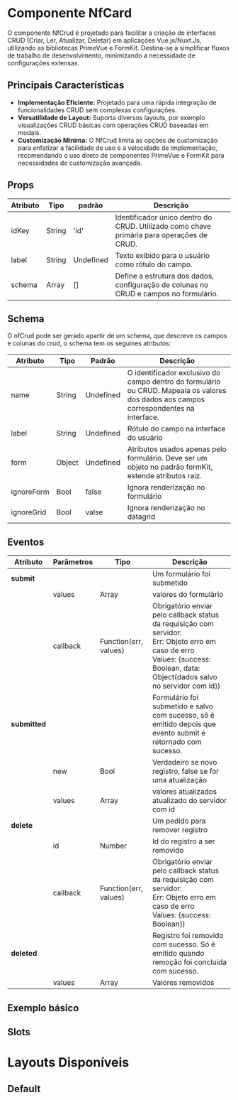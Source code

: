 # Componente NfCard

O componente NfCrud é projetado para facilitar a criação de interfaces CRUD (Criar, Ler, Atualizar, Deletar) em
aplicações Vue.js/Nuxt.Js, utilizando as bibliotecas PrimeVue e FormKit. Destina-se a simplificar fluxos de trabalho de
desenvolvimento, minimizando a necessidade de configurações extensas.

## Principais Características

* **Implementação Eficiente:** Projetado para uma rápida integração de funcionalidades CRUD sem complexas configurações.
* **Versatilidade de Layout:** Suporta diversos layouts, por exemplo visualizações CRUD básicas com operações CRUD
  baseadas em modais.
* **Customização Mínima:** O NfCrud limita as opções de customização para enfatizar a facilidade de uso e a velocidade
  de implementação, recomendando o uso direto de componentes PrimeVue e FormKit para necessidades de customização
  avançada.

## Props

| Atributo | Tipo   | padrão    | Descrição                                                                                 |
|----------|--------|-----------|-------------------------------------------------------------------------------------------|
| idKey    | String | 'id'      | Identificador único dentro do CRUD. Utilizado como chave primária para operações de CRUD. |
| label    | String | Undefined | Texto exibido para o usuário como rótulo do campo.                                        |
| schema   | Array  | []        | Define a estrutura dos dados, configuração de colunas no CRUD e campos no formulário.     |

## Schema

O nfCrud pode ser gerado apartir de um schema, que descreve os campos e colunas do crud, o schema tem os seguines
atributos:

| Atributo   | Tipo   | Padrão    | Descrição                                                                                                                              |
|------------|--------|-----------|----------------------------------------------------------------------------------------------------------------------------------------|
| name       | String | Undefined | O identificador exclusivo do campo dentro do formulário ou CRUD. Mapeaia os valores dos dados aos campos correspondentes na interface. |
| label      | String | Undefined | Rótulo do campo na interface do usuário                                                                                                |
| form       | Object | Undefined | Atributos usados apenas pelo formulário. Deve ser um objeto no padrão formKit, estende atributos raiz.                                 |
| ignoreForm | Bool   | false     | Ignora renderização no formulário                                                                                                      |
| ignoreGrid | Bool   | valse     | Ignora renderização no datagrid                                                                                                        |

## Eventos

| Atributo      | Parâmetros | Tipo                  | Descrição                                                                                                                                                                              |
|---------------|------------|-----------------------|----------------------------------------------------------------------------------------------------------------------------------------------------------------------------------------|
| **submit**    |            |                       | Um formulário foi submetido                                                                                                                                                            |
|               | values     | Array                 | valores do formulário                                                                                                                                                                  |
|               | callback   | Function(err, values) | Obrigatório enviar pelo callback status da requisição com servidor:<br/> Err: Objeto erro em caso de erro<br/>Values: {success: Boolean, data: Object(dados salvo no servidor com id}) |
| **submitted** |            |                       | Formulário foi submetido e salvo com sucesso, só é emitido depois que evento submit é retornado com sucesso.                                                                           |
|               | new        | Bool                  | Verdadeiro se novo registro, false se for uma atualização                                                                                                                              |
|               | values     | Array                 | valores atualizados atualizado do servidor com id                                                                                                                                      |
| **delete**    |            |                       | Um pedido para remover registro                                                                                                                                                        |
|               | id         | Number                | Id do registro a ser removido                                                                                                                                                          |
|               | callback   | Function(err, values) | Obrigatório enviar pelo callback status da requisição com servidor:<br/> Err: Objeto erro em caso de erro<br/>Values: {success: Boolean})                                              |
| **deleted**   |            |                       | Registro foi removido com sucesso. Só é emitido quando remoção foi concluída com sucesso.                                                                                              |
|               | values     | Array                 | Valores removidos                                                                                                                                                                      |

## Exemplo básico

## Slots

# Layouts Disponíveis

## Default

